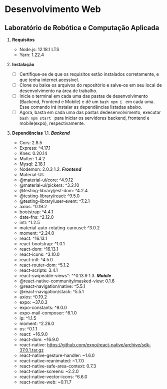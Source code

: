 # Desenvolvimento Web
## Laboratório de Robótica e Computação Aplicada

1.  **Requisitos** 
    - Node.js: 12.18.1 LTS
    - Yarn: 1.22.4
    
2. **Instalação**
   - [ ] Certifique-se de que os requisitos estão instalados corretamente, e que tenha internet acessível. 
   - [ ] Clone ou baixe os arquivos do repositório e salve-os em seu local de desenvolvimento na área de trabalho. 
   - [ ] Inicie o terminal em cada uma das pastas de desenvolvimento (Backend, Frontend e Mobile) e dê um ```bash npm i ``` em cada uma. Esse comando irá instalar as dependências listadas abaixo. 
   - [ ] Agora, basta em cada uma das pastas dedesenvolvimento, executar ```bash npm start ``` para iniciar os servidores backend, frontend e mobile(expo), respectivamente. 

3. **Dependências**
1.1. ***Backend***
    - Cors: 2.8.5
    - Express: ^4.17.1
    - Knex: 0.20.14
    - Multer: 1.4.2
    - Mysql: 2.18.1
    - Nodemon: 2.0.3
1.2. ***Frontend***
    - Material-UI:
    - @material-ui/core: ^4.9.12
    - @material-ui/pickers: ^3.2.10
    - @testing-library/jest-dom: ^4.2.4
    - @testing-library/react: ^9.5.0
    - @testing-library/user-event: ^7.2.1
    - axios: ^0.19.2
    - bootstrap: ^4.4.1
    - date-fns: ^2.12.0
    - intl: ^1.2.5
    - material-auto-rotating-carousel: ^3.0.2
    - moment: ^2.24.0
    - react: ^16.13.1
    - react-bootstrap: ^1.0.1
    - react-dom: ^16.13.1
    - react-icons: ^3.10.0
    - react-intl: ^4.5.0
    - react-router-dom: ^5.1.2
    - react-scripts: 3.4.1
    - react-swipeable-views": "^0.13.9
1.3. ***Mobile***
    - @react-native-community/masked-view: 0.1.6
    - @react-navigation/native: ^5.5.1
    - @react-navigation/stack: ^5.5.1
    - axios: ^0.19.2
    - expo: ~37.0.3
    - expo-constants: ^9.0.0
    - expo-mail-composer: ^8.1.0
    - ip: ^1.1.5
    - moment: ^2.26.0
    - os: ^0.1.1
    - react: ~16.9.0
    - react-dom: ~16.9.0
    - react-native: https://github.com/expo/react-native/archive/sdk-37.0.1.tar.gz
    - react-native-gesture-handler: ~1.6.0
    - react-native-reanimated: ~1.7.0
    - react-native-safe-area-context: 0.7.3
    - react-native-screens: ~2.2.0
    - react-native-vector-icons: ^6.6.0
    - react-native-web: ~0.11.7
